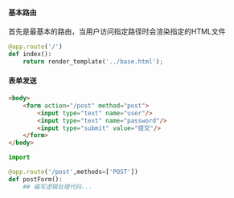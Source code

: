 #### 基本路由
首先是最基本的路由，当用户访问指定路径时会渲染指定的HTML文件
```py
@app.route('/')
def index():
	return render_template('../base.html');
```

#### 表单发送
```html
<body>
	<form action="/post" method="post">
		<input type="text" name="user"/>
		<input type="text" name="password"/>
		<input type="submit" value="提交"/>
	</form>
</body>
```

```py
import 

@app.route('/post',methods=['POST'])
def postForm():
	## 编写逻辑处理代码...
```